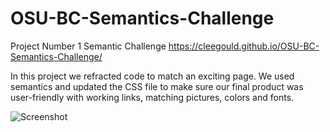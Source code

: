 # OSU-BC-Semantics-Challenge
Project Number 1 Semantic Challenge
https://cleegould.github.io/OSU-BC-Semantics-Challenge/

In this project we refracted code to match an exciting page.  We used semantics and updated the CSS file to make sure our final product was user-friendly with working links, matching pictures, colors and fonts.

![Screenshot](Screenshot.png)
